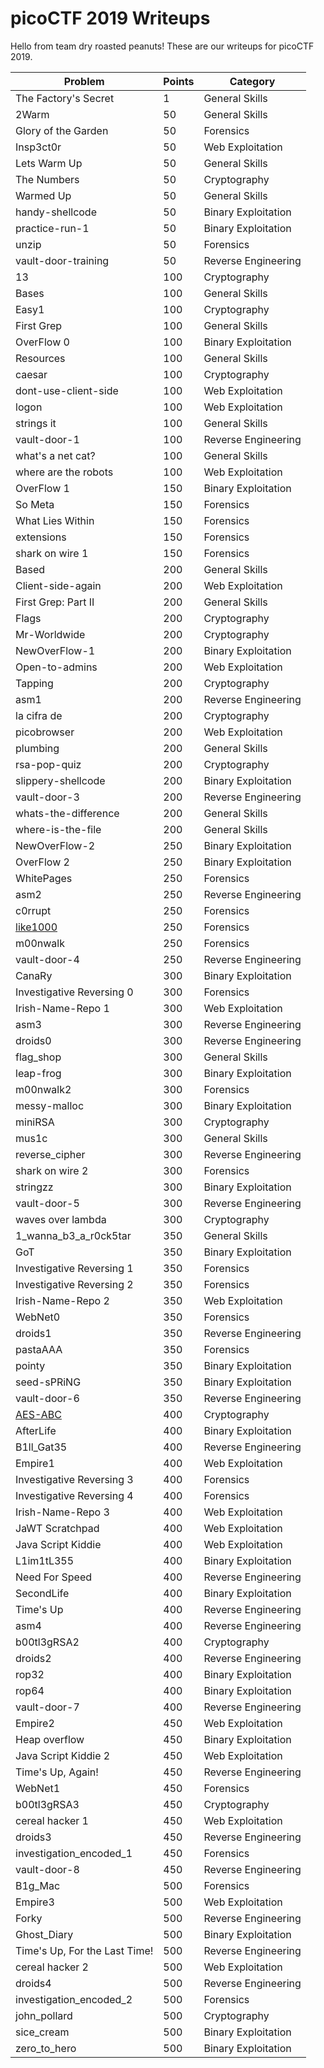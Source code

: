 # picoCTF 2019 Writeups

Hello from team dry roasted peanuts! These are our writeups for picoCTF 2019.

| **Problem** | **Points** | **Category** |
|-------------|------------|--------------|
| The Factory's Secret | 1 | General Skills |
| 2Warm | 50 | General Skills |
| Glory of the Garden | 50 | Forensics |
| Insp3ct0r | 50 | Web Exploitation |
| Lets Warm Up | 50 | General Skills |
| The Numbers | 50 | Cryptography |
| Warmed Up | 50 | General Skills |
| handy-shellcode | 50 | Binary Exploitation |
| practice-run-1 | 50 | Binary Exploitation |
| unzip | 50 | Forensics |
| vault-door-training | 50 | Reverse Engineering |
| 13 | 100 | Cryptography |
| Bases | 100 | General Skills |
| Easy1 | 100 | Cryptography |
| First Grep | 100 | General Skills |
| OverFlow 0 | 100 | Binary Exploitation |
| Resources | 100 | General Skills |
| caesar | 100 | Cryptography |
| dont-use-client-side | 100 | Web Exploitation |
| logon | 100 | Web Exploitation |
| strings it | 100 | General Skills |
| vault-door-1 | 100 | Reverse Engineering |
| what's a net cat? | 100 | General Skills |
| where are the robots | 100 | Web Exploitation |
| OverFlow 1 | 150 | Binary Exploitation |
| So Meta | 150 | Forensics |
| What Lies Within | 150 | Forensics |
| extensions | 150 | Forensics |
| shark on wire 1 | 150 | Forensics |
| Based | 200 | General Skills |
| Client-side-again | 200 | Web Exploitation |
| First Grep: Part II | 200 | General Skills |
| Flags | 200 | Cryptography |
| Mr-Worldwide | 200 | Cryptography |
| NewOverFlow-1 | 200 | Binary Exploitation |
| Open-to-admins | 200 | Web Exploitation |
| Tapping | 200 | Cryptography |
| asm1 | 200 | Reverse Engineering |
| la cifra de | 200 | Cryptography |
| picobrowser | 200 | Web Exploitation |
| plumbing | 200 | General Skills |
| rsa-pop-quiz | 200 | Cryptography |
| slippery-shellcode | 200 | Binary Exploitation |
| vault-door-3 | 200 | Reverse Engineering |
| whats-the-difference | 200 | General Skills |
| where-is-the-file | 200 | General Skills |
| NewOverFlow-2 | 250 | Binary Exploitation |
| OverFlow 2 | 250 | Binary Exploitation |
| WhitePages | 250 | Forensics |
| asm2 | 250 | Reverse Engineering |
| c0rrupt | 250 | Forensics |
| [like1000](problems/like1000/write-up.md) | 250 | Forensics |
| m00nwalk | 250 | Forensics |
| vault-door-4 | 250 | Reverse Engineering |
| CanaRy | 300 | Binary Exploitation |
| Investigative Reversing 0 | 300 | Forensics |
| Irish-Name-Repo 1 | 300 | Web Exploitation |
| asm3 | 300 | Reverse Engineering |
| droids0 | 300 | Reverse Engineering |
| flag_shop | 300 | General Skills |
| leap-frog | 300 | Binary Exploitation |
| m00nwalk2 | 300 | Forensics |
| messy-malloc | 300 | Binary Exploitation |
| miniRSA | 300 | Cryptography |
| mus1c | 300 | General Skills |
| reverse_cipher | 300 | Reverse Engineering |
| shark on wire 2 | 300 | Forensics |
| stringzz | 300 | Binary Exploitation |
| vault-door-5 | 300 | Reverse Engineering |
| waves over lambda | 300 | Cryptography |
| 1_wanna_b3_a_r0ck5tar | 350 | General Skills |
| GoT | 350 | Binary Exploitation |
| Investigative Reversing 1 | 350 | Forensics |
| Investigative Reversing 2 | 350 | Forensics |
| Irish-Name-Repo 2 | 350 | Web Exploitation |
| WebNet0 | 350 | Forensics |
| droids1 | 350 | Reverse Engineering |
| pastaAAA | 350 | Forensics |
| pointy | 350 | Binary Exploitation |
| seed-sPRiNG | 350 | Binary Exploitation |
| vault-door-6 | 350 | Reverse Engineering |
| [AES-ABC](problems/aes-abc/write-up.md) | 400 | Cryptography |
| AfterLife | 400 | Binary Exploitation |
| B1ll_Gat35 | 400 | Reverse Engineering |
| Empire1 | 400 | Web Exploitation |
| Investigative Reversing 3 | 400 | Forensics |
| Investigative Reversing 4 | 400 | Forensics |
| Irish-Name-Repo 3 | 400 | Web Exploitation |
| JaWT Scratchpad | 400 | Web Exploitation |
| Java Script Kiddie | 400 | Web Exploitation |
| L1im1tL355 | 400 | Binary Exploitation |
| Need For Speed | 400 | Reverse Engineering |
| SecondLife | 400 | Binary Exploitation |
| Time's Up | 400 | Reverse Engineering |
| asm4 | 400 | Reverse Engineering |
| b00tl3gRSA2 | 400 | Cryptography |
| droids2 | 400 | Reverse Engineering |
| rop32 | 400 | Binary Exploitation |
| rop64 | 400 | Binary Exploitation |
| vault-door-7 | 400 | Reverse Engineering |
| Empire2 | 450 | Web Exploitation |
| Heap overflow | 450 | Binary Exploitation |
| Java Script Kiddie 2 | 450 | Web Exploitation |
| Time's Up, Again! | 450 | Reverse Engineering |
| WebNet1 | 450 | Forensics |
| b00tl3gRSA3 | 450 | Cryptography |
| cereal hacker 1 | 450 | Web Exploitation |
| droids3 | 450 | Reverse Engineering |
| investigation_encoded_1 | 450 | Forensics |
| vault-door-8 | 450 | Reverse Engineering |
| B1g_Mac | 500 | Forensics |
| Empire3 | 500 | Web Exploitation |
| Forky | 500 | Reverse Engineering |
| Ghost_Diary | 500 | Binary Exploitation |
| Time's Up, For the Last Time! | 500 | Reverse Engineering |
| cereal hacker 2 | 500 | Web Exploitation |
| droids4 | 500 | Reverse Engineering |
| investigation_encoded_2 | 500 | Forensics |
| john_pollard | 500 | Cryptography |
| sice_cream | 500 | Binary Exploitation |
| zero_to_hero | 500 | Binary Exploitation |
